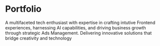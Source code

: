 # Portfolio
A multifaceted tech enthusiast with expertise in crafting intutive Frontend experiences, harnessing AI capabilities, and driving business growth through strategic Ads Management. Delivering innovative solutions that bridge creativity and technology
